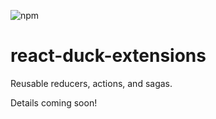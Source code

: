 ![npm](https://img.shields.io/npm/v/react-duck-extensions)

# react-duck-extensions
Reusable reducers, actions, and sagas.

Details coming soon!
